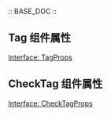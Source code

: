 :: BASE_DOC ::


## Tag 组件属性

[Interface: TagProps](./Tag.tsx)

## CheckTag 组件属性

[Interface: CheckTagProps](./CheckTag.tsx)

